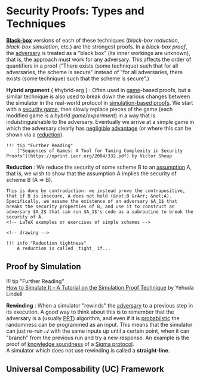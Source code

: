 # Security Proofs: Types and Techniques

[**Black-box**](./general.md#black-box) versions of each of these techniques (_black-box reduction_, _black-box simulation_, etc.) are the strongest proofs. In a _black-box proof_, the [adversary](./general.md#adversary) is treated as a "black box" (its inner workings are unknown), that is, the approach must work for any adversary. This affects the order of quantifiers in a proof ("There exists &lang;some technique&rang; such that for all adversaries, the scheme is secure" instead of "for all adversaries, there exists &lang;some technique&rang; such that the scheme is secure".)

**Hybrid argument** { #hybrid-arg }
: Often used in [game](./general.md#game)-based proofs, but a similar technique is also used to break down the various changes between the simulator in the real-world protocol in [simulation-based proofs](#proof-by-simulation). We start with a [security game](./general.md#game), then slowly replace pieces of the game (each modified game is a _hybrid game/experiment_) in a way that is induistinguishable to the adversary. Eventually we arrive at a simple game in which the adversary clearly has [negligible](./general.md#negligible) [advantage](./general.md#advantage) (or where this can be shown via a [reduction](#reduction)).

    !!! tip "Further Reading"
        ["Sequences of Games: A Tool for Taming Complexity in Security Proofs"](https://eprint.iacr.org/2004/332.pdf) by Victor Shoup

**Reduction**
: We reduce the security of some scheme B to an [assumption](assumptions.md) A, that is, we wish to show that the assumption A implies the security of scheme B (A &rArr; B). 

    This is done by contradiction: we instead prove the contrapositive, that if B is insecure, A does not hold (&not;B &rArr; &not;A). Specifically, we assume the existence of an adversary $A_1$ that breaks the security properties of B, and use it to construct an adversary $A_2$ that can run $A_1$'s code as a subroutine to break the security of A.
    <!-- LaTeX examples or exercises of simple schemes -->

    <!-- drawing -->

    !!! info "Reduction tightness"
        A reduction is called _tight_ if...

## Proof by Simulation

!!! tip "Further Reading"  
    [How to Simulate It – A Tutorial on the Simulation Proof Technique](https://link.springer.com/chapter/10.1007%2F978-3-319-57048-8_6) by Yehuda Lindell

<!-- TODO -->

<!-- **Black-box simulation**
:  -->

<!-- Types of simulators: extractors, ... -->

**Rewinding**
: When a simulator "rewinds" the [adversary](./general.md#adversary) to a previous step in its execution. A good way to think about this is to remember that the adversary is a (usually [PPT](./general.md#ppt)) algorithm, and even if it is [probabilstic](./general.md#probabilistic) the randomness can be programmed as an input. This means that the simulator can just re-run $\mathcal{A}$ with the same inputs up until a certain point, when it can "branch" from the previous run and try a new response. An example is the proof of [knowledge soundness](./Areas-of-Cryptography/zk.md#knowledge-soundness) of a [Sigma protocol](./Areas-of-Cryptography/zk.md#sigma-protocols).   
A simulator which does not use rewinding is called a **straight-line**.

## Universal Composability (UC) Framework
